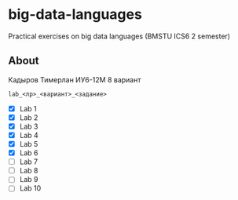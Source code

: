 # big-data-languages

Practical exercises on big data languages (BMSTU ICS6 2 semester)

## About

Кадыров Тимерлан ИУ6-12М 8 вариант

```
lab_<лр>_<вариант>_<задание>
```
- [x] Lab 1
- [x] Lab 2
- [x] Lab 3
- [x] Lab 4
- [x] Lab 5
- [x] Lab 6
- [ ] Lab 7
- [ ] Lab 8
- [ ] Lab 9
- [ ] Lab 10